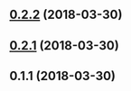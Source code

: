 <a name="0.2.2"></a>
## [0.2.2](/compare/v0.2.1...v0.2.2) (2018-03-30)



<a name="0.2.1"></a>
## [0.2.1](/compare/v0.1.1...v0.2.1) (2018-03-30)



<a name="0.1.1"></a>
## 0.1.1 (2018-03-30)



